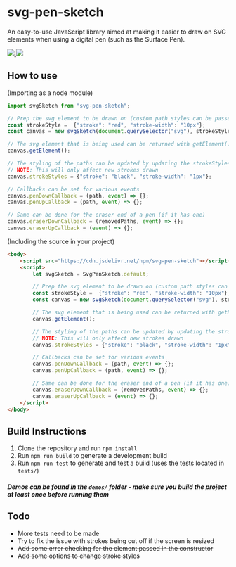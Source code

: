 # svg-pen-sketch
An easy-to-use JavaScript library aimed at making it easier to draw on SVG elements when using a digital pen (such as the Surface Pen). 

<a href="https://www.npmjs.com/package/svg-pen-sketch">
    <img src="https://img.shields.io/npm/v/svg-pen-sketch?style=flat-square">
</a>

<a href="https://github.com/Desousak/svg-pen-sketch/actions?query=workflow%3A%22Node.js+CI%22">
    <img src="https://img.shields.io/github/workflow/status/Desousak/svg-pen-sketch/Node.js%20CI?style=flat-square">
</a>

## How to use 
(Importing as a node module)
```javascript
import svgSketch from "svg-pen-sketch";

// Prep the svg element to be drawn on (custom path styles can be passed in optionally)
const strokeStyle =  {"stroke": "red", "stroke-width": "10px"};
const canvas = new svgSketch(document.querySelector("svg"), strokeStyle);

// The svg element that is being used can be returned with getElement()
canvas.getElement();

// The styling of the paths can be updated by updating the strokeStyles object
// NOTE: This will only affect new strokes drawn
canvas.strokeStyles = {"stroke": "black", "stroke-width": "1px"};

// Callbacks can be set for various events
canvas.penDownCallback = (path, event) => {};
canvas.penUpCallback = (path, event) => {};

// Same can be done for the eraser end of a pen (if it has one)
canvas.eraserDownCallback = (removedPaths, event) => {};
canvas.eraserUpCallback = (event) => {};
```

(Including the source in your project)

```html
<body>
    <script src="https://cdn.jsdelivr.net/npm/svg-pen-sketch"></script>
    <script> 
        let svgSketch = SvgPenSketch.default;

        // Prep the svg element to be drawn on (custom path styles can be passed in optionally)
        const strokeStyle =  {"stroke": "red", "stroke-width": "10px"};
        const canvas = new svgSketch(document.querySelector("svg"), strokeStyle);

        // The svg element that is being used can be returned with getElement()
        canvas.getElement();

        // The styling of the paths can be updated by updating the strokeStyles object
        // NOTE: This will only affect new strokes drawn
        canvas.strokeStyles = {"stroke": "black", "stroke-width": "1px"};

        // Callbacks can be set for various events
        canvas.penDownCallback = (path, event) => {};
        canvas.penUpCallback = (path, event) => {};

        // Same can be done for the eraser end of a pen (if it has one)
        canvas.eraserDownCallback = (removedPaths, event) => {};
        canvas.eraserUpCallback = (event) => {};
    </script>
</body>
```

## Build Instructions
1) Clone the repository and run `npm install`
2) Run `npm run build` to generate a development build 
3) Run `npm run test` to generate and test a build (uses the tests located in `tests/`)

#### _Demos can be found in the `demos/` folder - make sure you build the project at least once before running them_ ####

## Todo
- More tests need to be made
- Try to fix the issue with strokes being cut off if the screen is resized
- ~~Add some error checking for the element passed in the constructor~~
- ~~Add some options to change stroke styles~~

